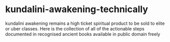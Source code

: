 # kundalini-awakening-technically
kundalini awakening remains a high ticket spiritual product to be sold to elite or uber classes. Here is the collection of all of the actionable steps documented in recognised ancient books available in public domain freely
